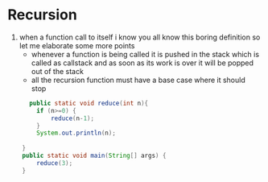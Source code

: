# Recursion
1. when a function call to itself i know you all know this boring definition 
so let me elaborate some more points
    * whenever a function is being called it is pushed in the stack which is called as callstack
    and as soon as its work is over it will be popped out of the stack
    * all the recursion function must have a base case where it should stop
    
```java
      public static void reduce(int n){
        if (n>=0) {
            reduce(n-1);    
        }
        System.out.println(n);
        
    }
    public static void main(String[] args) {
        reduce(3);
    }
```
